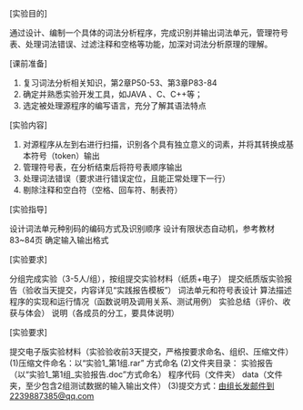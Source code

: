 [实验目的]

通过设计、编制一个具体的词法分析程序，完成识别并输出词法单元，管理符号表、处理词法错误、过滤注释和空格等功能，加深对词法分析原理的理解。


[课前准备] 

1. 复习词法分析相关知识，第2章P50-53、第3章P83-84
2. 确定并熟悉实验开发工具，如JAVA 、C、C++等；
3. 选定被处理源程序的编写语言，充分了解其语法特点


[实验内容] 

1. 对源程序从左到右进行扫描，识别各个具有独立意义的词素，并将其转换成基本符号（token）输出
2. 管理符号表，在分析结束后将符号表顺序输出
3. 处理词法错误（要求进行错误定位，且能正常处理下一行）
4. 剔除注释和空白符（空格、回车符、制表符）


[实验指导] 

设计词法单元种别码的编码方式及识别顺序
设计有限状态自动机，参考教材83~84页
确定输入输出格式


[实验要求]

分组完成实验（3-5人/组），按组提交实验材料（纸质+电子）
提交纸质版实验报告（验收当天提交，内容详见“实践报告模板”）
词法单元和符号表设计
算法描述
程序的实现和运行情况（函数说明及调用关系、测试用例）
实验总结（评价、收获与体会）
说明（各成员的分工，要具体说明）


[实验要求]

提交电子版实验材料（实验验收前3天提交，严格按要求命名、组织、压缩文件）
(1)压缩文件命名：以“实验1_第1组.rar” 方式命名
(2)文件夹目录：
实验报告（以“实验1_第1组_实验报告.doc”方式命名）
程序代码（文件夹）
data（文件夹，至少包含2组测试数据的输入输出文件）
(3)提交方式：由组长发邮件到2239887385@qq.com
